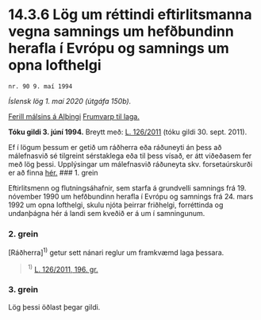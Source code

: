 # 14.3.6 Lög um réttindi eftirlitsmanna vegna samnings um hefðbundinn herafla í Evrópu og samnings um opna lofthelgi

`nr. 90 9. maí 1994`

_Íslensk lög 1. maí 2020 (útgáfa 150b)._

[Ferill málsins á Alþingi](https://www.althingi.is/thingstorf/thingmalalistar-eftir-thingum/ferill/?ltg=117&mnr=530)
[Frumvarp til laga.](https://www.althingi.is/altext/117/s/0829.html)

**Tóku gildi 3. júní 1994.**
Breytt með:
[L. 126/2011](https://althingi.is/altext/stjt/2011.126.html) (tóku gildi 30. sept. 2011).

Ef í lögum þessum er getið um ráðherra eða ráðuneyti án þess að málefnasvið sé tilgreint sérstaklega eða til þess vísað, er átt viðeðasem fer með lög þessi. Upplýsingar um málefnasvið ráðuneyta skv. forsetaúrskurði er að finna [hér.](2018119.md) ### 1. grein

Eftirlitsmenn og flutningsáhafnir, sem starfa á grundvelli samnings frá 19. nóvember 1990 um hefðbundinn herafla í Evrópu og samnings frá 24. mars 1992 um opna lofthelgi, skulu njóta þeirrar friðhelgi, forréttinda og undanþágna hér á landi sem kveðið er á um í samningunum.

### 2. grein

[Ráðherra]<sup>1)</sup> getur sett nánari reglur um framkvæmd laga þessara.

> <sup>1)</sup> [L. 126/2011, 196. gr.](https://althingi.is/altext/stjt/2011.126.html)

### 3. grein

Lög þessi öðlast þegar gildi.
